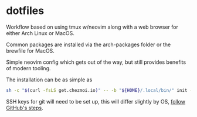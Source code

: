 # dotfiles
Workflow based on using tmux w/neovim along with a web browser for either Arch Linux or MacOS.

Common packages are installed via the arch-packages folder or the brewfile for MacOS.

Simple neovim config which gets out of the way, but still provides benefits of modern tooling. 

The installation can be as simple as 
```bash
sh -c "$(curl -fsLS get.chezmoi.io)" -- -b "${HOME}/.local/bin/" init --purge-binary --apply spencerrais
```
SSH keys for git will need to be set up, this will differ slightly by OS, [follow GitHub's steps](https://docs.github.com/en/authentication/connecting-to-github-with-ssh/generating-a-new-ssh-key-and-adding-it-to-the-ssh-agent?platform=mac).

